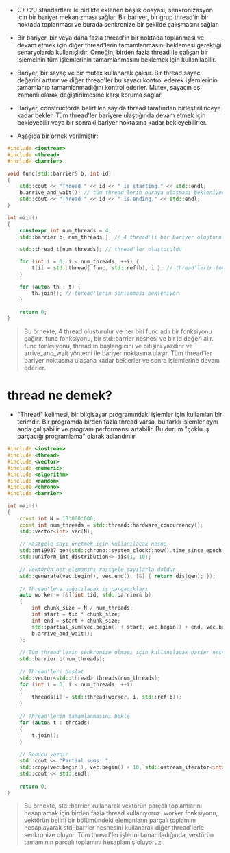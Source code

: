 - C++20 standartları ile birlikte eklenen <barrier> başlık dosyası, senkronizasyon için bir bariyer mekanizması sağlar. Bir bariyer, bir grup thread'in bir noktada toplanması ve burada senkronize bir şekilde çalışmasını sağlar.

- Bir bariyer, bir veya daha fazla thread'in bir noktada toplanması ve devam etmek için diğer thread'lerin tamamlanmasını beklemesi gerektiği senaryolarda kullanışlıdır. Örneğin, birden fazla thread ile çalışan bir işlemcinin tüm işlemlerinin tamamlanmasını beklemek için kullanılabilir.

- Bariyer, bir sayaç ve bir mutex kullanarak çalışır. Bir thread sayaç değerini arttırır ve diğer thread'ler bu sayacı kontrol ederek işlemlerinin tamamlanıp tamamlanmadığını kontrol ederler. Mutex, sayacın eş zamanlı olarak değiştirilmesine karşı koruma sağlar.

- Bariyer, constructorda belirtilen sayıda thread tarafından birleştirilinceye kadar bekler. Tüm thread'ler bariyere ulaştığında devam etmek için bekleyebilir veya bir sonraki bariyer noktasına kadar bekleyebilirler.

- Aşağıda bir örnek verilmiştir:

```CPP
#include <iostream>
#include <thread>
#include <barrier>

void func(std::barrier& b, int id)
{
    std::cout << "Thread " << id << " is starting." << std::endl;
    b.arrive_and_wait(); // tüm thread'lerin buraya ulaşması bekleniyor
    std::cout << "Thread " << id << " is ending." << std::endl;
}

int main()
{
    constexpr int num_threads = 4;
    std::barrier b{ num_threads }; // 4 thread'li bir bariyer oluşturuldu

    std::thread t[num_threads]; // thread'ler oluşturuldu

    for (int i = 0; i < num_threads; ++i) {
        t[i] = std::thread{ func, std::ref(b), i }; // thread'lerin fonksiyonu başlatması için çağrıldı
    }

    for (auto& th : t) {
        th.join(); // thread'lerin sonlanması bekleniyor
    }

    return 0;
}

```
> Bu örnekte, 4 thread oluşturulur ve her biri func adlı bir fonksiyonu çağırır. func fonksiyonu, bir std::barrier nesnesi ve bir id değeri alır. func fonksiyonu, thread'in başlangıcını ve bitişini yazdırır ve arrive_and_wait yöntemi ile bariyer noktasına ulaşır. Tüm thread'ler bariyer noktasına ulaşana kadar beklerler ve sonra işlemlerine devam ederler.

# thread ne demek?

- "Thread" kelimesi, bir bilgisayar programındaki işlemler için kullanılan bir terimdir. Bir programda birden fazla thread varsa, bu farklı işlemler aynı anda çalışabilir ve program performansı artabilir. Bu durum "çoklu iş parçacığı programlama" olarak adlandırılır.

```CPP
#include <iostream>
#include <thread>
#include <vector>
#include <numeric>
#include <algorithm>
#include <random>
#include <chrono>
#include <barrier>

int main()
{
    const int N = 10'000'000;
    const int num_threads = std::thread::hardware_concurrency();
    std::vector<int> vec(N);
    
    // Rastgele sayı üretmek için kullanılacak nesne
    std::mt19937 gen(std::chrono::system_clock::now().time_since_epoch().count());
    std::uniform_int_distribution<> dis(1, 10);
    
    // Vektörün her elemanını rastgele sayılarla doldur
    std::generate(vec.begin(), vec.end(), [&] { return dis(gen); });
    
    // Thread'lere dağıtılacak iş parçacıkları
    auto worker = [&](int tid, std::barrier& b)
    {
        int chunk_size = N / num_threads;
        int start = tid * chunk_size;
        int end = start + chunk_size;
        std::partial_sum(vec.begin() + start, vec.begin() + end, vec.begin() + start);
        b.arrive_and_wait();
    };
    
    // Tüm thread'lerin senkronize olması için kullanılacak barier nesnesi
    std::barrier b(num_threads);
    
    // Thread'leri başlat
    std::vector<std::thread> threads(num_threads);
    for (int i = 0; i < num_threads; ++i)
    {
        threads[i] = std::thread(worker, i, std::ref(b));
    }
    
    // Thread'lerin tamamlanmasını bekle
    for (auto& t : threads)
    {
        t.join();
    }
    
    // Sonucu yazdır
    std::cout << "Partial sums: ";
    std::copy(vec.begin(), vec.begin() + 10, std::ostream_iterator<int>(std::cout, " "));
    std::cout << std::endl;
    
    return 0;
}

```
> Bu örnekte, std::barrier kullanarak vektörün parçalı toplamlarını hesaplamak için birden fazla thread kullanıyoruz. worker fonksiyonu, vektörün belirli bir bölümündeki elemanların parçalı toplamını hesaplayarak std::barrier nesnesini kullanarak diğer thread'lerle senkronize oluyor. Tüm thread'ler işlerini tamamladığında, vektörün tamamının parçalı toplamını hesaplamış oluyoruz.



































